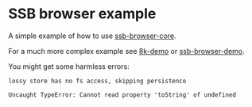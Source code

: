# SSB browser example

A simple example of how to use [ssb-browser-core].

For a much more complex example see [8k-demo] or [ssb-browser-demo].

You might get some harmless errors:

``` 
lossy store has no fs access, skipping persistence

Uncaught TypeError: Cannot read property 'toString' of undefined
```

[ssb-browser-core]: https://github.com/arj03/ssb-browser-core
[ssb-browser-demo]: https://github.com/arj03/ssb-browser-demo
[8k-demo]: https://github.com/ssbc/8k-demo
